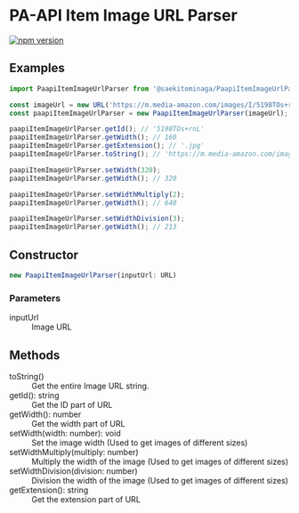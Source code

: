 # PA-API Item Image URL Parser

[![npm version](https://badge.fury.io/js/%40saekitominaga%2Fpaapi-item-image-url-parser.svg)](https://badge.fury.io/js/%40saekitominaga%2Fpaapi-item-image-url-parser)

## Examples

```JavaScript
import PaapiItemImageUrlParser from '@saekitominaga/PaapiItemImageUrlParser.js';

const imageUrl = new URL('https://m.media-amazon.com/images/I/5198TOs+rnL._SL160_.jpg');
const paapiItemImageUrlParser = new PaapiItemImageUrlParser(imageUrl);

paapiItemImageUrlParser.getId(); // '5198TOs+rnL'
paapiItemImageUrlParser.getWidth(); // 160
paapiItemImageUrlParser.getExtension(); // '.jpg'
paapiItemImageUrlParser.toString(); // 'https://m.media-amazon.com/images/I/5198TOs+rnL._SL160_.jpg'

paapiItemImageUrlParser.setWidth(320);
paapiItemImageUrlParser.getWidth(); // 320

paapiItemImageUrlParser.setWidthMultiply(2);
paapiItemImageUrlParser.getWidth(); // 640

paapiItemImageUrlParser.setWidthDivision(3);
paapiItemImageUrlParser.getWidth(); // 213
```

## Constructor

```TypeScript
new PaapiItemImageUrlParser(inputUrl: URL)
```

### Parameters

<dl>
<dt>inputUrl</dt>
<dd>Image URL</dd>
</dl>

## Methods

<dl>
<dt>toString()</dt>
<dd>Get the entire Image URL string.</dd>
<dt>getId(): string</dt>
<dd>Get the ID part of URL</dd>
<dt>getWidth(): number</dt>
<dd>Get the width part of URL</dd>
<dt>setWidth(width: number): void</dt>
<dd>Set the image width (Used to get images of different sizes)</dd>
<dt>setWidthMultiply(multiply: number)</dt>
<dd>Multiply the width of the image (Used to get images of different sizes)</dd>
<dt>setWidthDivision(division: number)</dt>
<dd>Division the width of the image (Used to get images of different sizes)</dd>
<dt>getExtension(): string</dt>
<dd>Get the extension part of URL</dd>
</dl>
